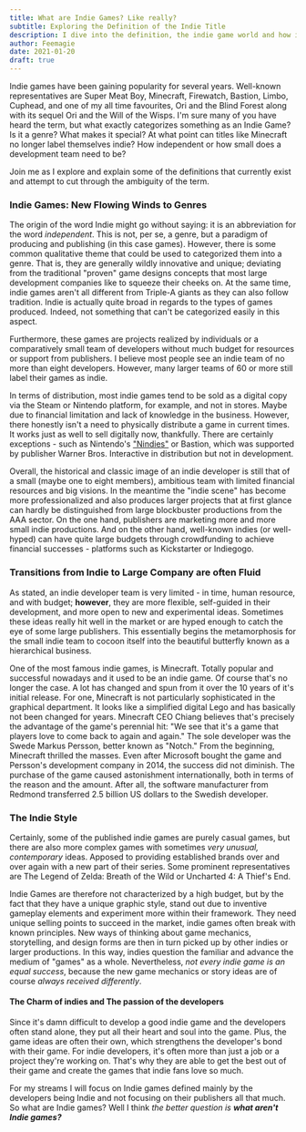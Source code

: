```yaml
---
title: What are Indie Games? Like really?
subtitle: Exploring the Definition of the Indie Title
description: I dive into the definition, the indie game world and how it will influence the games I play and share with you guys.
author: Feemagie
date: 2021-01-20
draft: true
---
```


Indie games have been gaining popularity for several years. Well-known representatives are Super Meat Boy, Minecraft, Firewatch, Bastion, Limbo, Cuphead, and one of my all time favourites, Ori and the Blind Forest along with its sequel Ori and the Will of the Wisps. I'm sure many of you have heard the term, but what exactly categorizes something as an Indie Game? Is it a genre? What makes it special? At what point can titles like Minecraft no longer label themselves indie? How independent or how small does a development team need to be?

Join me as I explore and explain some of the definitions that currently exist and attempt to cut through the ambiguity of the term.

### Indie Games: New Flowing Winds to Genres

The origin of the word Indie might go without saying: it is an abbreviation for the word _independent_. This is not, per se, a genre, but a paradigm of producing and publishing (in this case games). However, there is some common qualitative theme that could be used to categorized them into a genre. That is, they are generally wildly innovative and unique; deviating from the traditional "proven" game designs concepts that most large development companies like to squeeze their cheeks on. At the same time, indie games aren't all different from Triple-A giants as they can also follow tradition. Indie is actually quite broad in regards to the types of games produced. Indeed, not something that can't be categorized easily in this aspect.

Furthermore, these games are projects realized by individuals or a comparatively small team of developers without much budget for resources or support from publishers. I believe most people see an indie team of no more than eight developers. However, many larger teams of 60 or more still label their games as indie.

In terms of distribution, most indie games tend to be sold as a digital copy via the Steam or Nintendo platform, for example, and not in stores. Maybe due to financial limitation and lack of knowledge in the business. However, there honestly isn't a need to physically distribute a game in current times. It works just as well to sell digitally now, thankfully. There are certainly exceptions - such as Nintendo's ["Nindies"](https://www.nintendo.com/games/nindies-hits/) or Bastion, which was supported by publisher Warner Bros. Interactive in distribution but not in development.

Overall, the historical and classic image of an indie developer is still that of a small (maybe one to eight members), ambitious team with limited financial resources and big visions. In the meantime the "indie scene" has become more professionalized and also produces larger projects that at first glance can hardly be distinguished from large blockbuster productions from the AAA sector. On the one hand, publishers are marketing more and more small indie productions. And on the other hand, well-known indies (or well-hyped) can have quite large budgets through crowdfunding to achieve financial successes - platforms such as Kickstarter or Indiegogo.

### Transitions from Indie to Large Company are often Fluid

As stated, an indie developer team is very limited - in time, human resource, and with budget; **however**, they are more flexible, self-guided in their development, and more open to new and experimental ideas. Sometimes these ideas really hit well in the market or are hyped enough to catch the eye of some large publishers. This essentially begins the metamorphosis for the small indie team to cocoon itself into the beautiful butterfly known as a hierarchical business.

One of the most famous indie games, is Minecraft. Totally popular and successful nowadays and it used to be an indie game. Of course that's no longer the case. A lot has changed and spun from it over the 10 years of it's initial release. For one, Minecraft is not particularly sophisticated in the graphical department. It looks like a simplified digital Lego and has basically not been changed for years. Minecraft CEO Chiang believes that's precisely the advantage of the game's perennial hit: "We see that it's a game that players love to come back to again and again." The sole developer was the Swede Markus Persson, better known as "Notch." From the beginning, Minecraft thrilled the masses. Even after Microsoft bought the game and Persson's development company in 2014, the success did not diminish. The purchase of the game caused astonishment internationally, both in terms of the reason and the amount. After all, the software manufacturer from Redmond transferred 2.5 billion US dollars to the Swedish developer.

### The Indie Style

Certainly, some of the published indie games are purely casual games, but there are also more complex games with sometimes _very unusual, contemporary_ ideas. Apposed to providing established brands over and over again with a new part of their series. Some prominent representatives are The Legend of Zelda: Breath of the Wild or Uncharted 4: A Thief's End.

Indie Games are therefore not characterized by a high budget, but by the fact that they have a unique graphic style, stand out due to inventive gameplay elements and experiment more within their framework. They need unique selling points to succeed in the market, indie games often break with known principles. New ways of thinking about game mechanics, storytelling, and design forms are then in turn picked up by other indies or larger productions. In this way, indies question the familiar and advance the medium of "games" as a whole. Nevertheless, _not every indie game is an equal success_, because the new game mechanics or story ideas are of course _always received differently_.

#### The Charm of indies and The passion of the developers

Since it's damn difficult to develop a good indie game and the developers often stand alone, they put all their heart and soul into the game. Plus, the game ideas are often their own, which strengthens the developer's bond with their game. For indie developers, it's often more than just a job or a project they're working on. That's why they are able to get the best out of their game and create the games that indie fans love so much.

For my streams I will focus on Indie games defined mainly by the developers being Indie and not focusing on their publishers all that much. So what are Indie games? Well I think _the better question is **what aren't Indie games?**_

